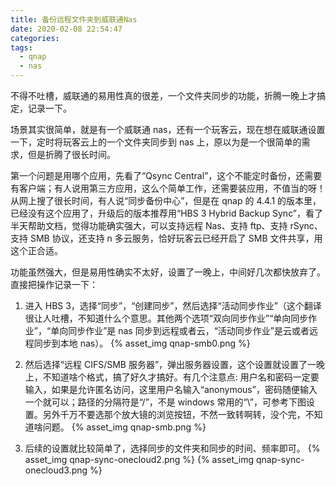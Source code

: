 ```yaml
---
title: 备份远程文件夹到威联通Nas
date: 2020-02-08 22:54:47
categories:
tags:
  - qnap
  - nas
---
```


不得不吐槽，威联通的易用性真的很差，一个文件夹同步的功能，折腾一晚上才搞定，记录一下。

场景其实很简单，就是有一个威联通 nas，还有一个玩客云，现在想在威联通设置一下，定时将玩客云上的一个文件夹同步到 nas 上，原以为是一个很简单的需求，但是折腾了很长时间。

第一个问题是用哪个应用，先看了“Qsync Central”，这个不能定时备份，还需要有客户端；有人说用第三方应用，这么个简单工作，还需要装应用，不值当的呀！从网上搜了很长时间，有人说“同步备份中心”，但是在 qnap 的 4.4.1 的版本里，已经没有这个应用了，升级后的版本推荐用“HBS 3 Hybrid Backup Sync”，看了半天帮助文档，觉得功能确实强大，可以支持远程 Nas、支持 ftp、支持 rSync、支持 SMB 协议，还支持 n 多云服务，恰好玩客云已经开启了 SMB 文件共享，用这个正合适。

<!-- more -->

功能虽然强大，但是易用性确实不太好，设置了一晚上，中间好几次都快放弃了。直接把操作记录一下：

1. 进入 HBS 3，选择“同步”，“创建同步”，然后选择“活动同步作业”（这个翻译很让人吐槽，不知道什么个意思。其他两个选项“双向同步作业”“单向同步作业”，“单向同步作业”是 nas 同步到远程或者云，“活动同步作业”是云或者远程同步到本地 nas）。
   {% asset_img qnap-smb0.png %}

2. 然后选择“远程 CIFS/SMB 服务器”，弹出服务器设置，这个设置就设置了一晚上，不知道啥个格式，搞了好久才搞好。有几个注意点: 用户名和密码一定要输入，如果是允许匿名访问，这里用户名输入“anonymous”，密码随便输入一个就可以；路径的分隔符是“/”，不是 windows 常用的“\”，可参考下图设置。另外千万不要选那个放大镜的浏览按钮，不然一致转啊转，没个完，不知道啥问题。
   {% asset_img qnap-smb.png %}

3. 后续的设置就比较简单了，选择同步的文件夹和同步的时间、频率即可。
   {% asset_img qnap-sync-onecloud2.png %}
   {% asset_img qnap-sync-onecloud3.png %}
